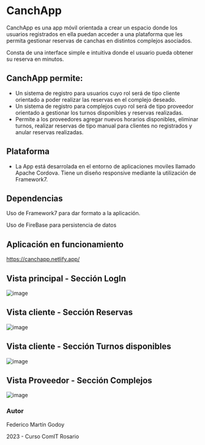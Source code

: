 # CanchApp

CanchApp es una app móvil orientada a crear un espacio donde los usuarios registrados en ella puedan acceder a una plataforma que les permita gestionar reservas de canchas en distintos complejos asociados.

Consta de una interface simple e intuitiva donde el usuario pueda obtener su reserva en minutos.

## CanchApp permite:

- Un sistema de registro para usuarios cuyo rol será de tipo cliente orientado a poder realizar las reservas en el complejo deseado.
- Un sistema de registro para complejos cuyo rol será de tipo proveedor orientado a gestionar los turnos disponibles y reservas realizadas. 
- Permite a los proveedores agregar nuevos horarios disponibles, eliminar turnos, realizar reservas de tipo manual para clientes no registrados y anular reservas realizadas.

## Plataforma

- La App está desarrolada en el entorno de aplicaciones moviles llamado Apache Cordova. Tiene un diseño responsive mediante la utilización de Framework7.

## Dependencias

Uso de Framework7 para dar formato a la aplicación.

Uso de FireBase para persistencia de datos

## Aplicación en funcionamiento

https://canchapp.netlify.app/

## Vista principal - Sección LogIn
![image](https://i.ibb.co/CnWqfWD/index.png)

## Vista cliente - Sección Reservas
![image](https://i.ibb.co/ck1WqPL/normal-User.png)

## Vista cliente - Sección Turnos disponibles
![image](https://i.ibb.co/R7BHXnL/turnos.png)

## Vista Proveedor - Sección Complejos
![image](https://i.ibb.co/7n5fFtJ/complejo.png)

### Autor

Federico Martín Godoy

2023 - Curso ComIT Rosario
